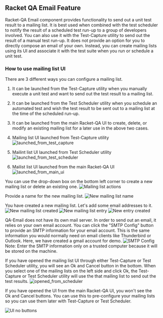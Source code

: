 ## Racket QA Email Feature

Racket-QA Email component provides functionality to send out a unit test result to a mailing list. It is best used when combined with the test scheduler to notify the result of a scheduled test run-up to a group of developers involved. You can also use it with the Test-Capture utility to send out the result of a manual test run-up. It does not provide an option for you to directly compose an email of your own. Instead, you can create mailing lists using its UI and associate it with the test suite when you run or schedule a unit test.


### How to use mailing list UI

There are 3 different ways you can configure a mailing list.
1. It can be launched from the Test-Capture utility when you manually execute a unit test and want to send out the test result to a mailing list.
2. It can be launched from the Test Scheduler utility when you schedule an automated test and wish the test result to be sent out to a mailing list at the time of the scheduled run-up.
3. It can be launched from the main Racket-QA UI to create, delete, or modify an existing mailing list for a later use in the above two cases.


1. Mailing list UI launched from Test-Capture utility
![launched_from_test_capture](images/documentation/launched_from_test_capture.png)

2. Mailint list UI launched from Test Scheduler utility
![launched_from_test_scheduler](images/documentation/launched_from_test_scheduler.png)

3. Mailist list UI launched from the main Racket-QA UI
![launched_from_main_ui](images/documentation/launched_from_main_ui.png)


You can use the drop-down box on the bottom left corner to create a new mailing list or delete an existing one.
![Mailing list actions](images/documentation/ui_add_mailing_list.png)


Provide a name for the new mailing list.
![New mailing list name](images/documentation/ui_new_mailing_list_name.png)

You have created a new mailing list. Let's add some email addresses to it.
![New mailing list created](images/documentation/ui_new_mailing_list_created.png)
![New mailing list entry](images/documentation/ui_new_mailist_list_entry.png)
![New entry created](images/documentation/ui_new_address_created.png)

QA-Email does not have its own mail server. In order to send out an email, it relies on your own email account. You can click the "SMTP Config" button to provide an SMTP information for your email account. This is the same information you would normally need on email clients like Thunderbird or Outlook. Here, we have created a gmail account for demo.
![SMTP Config](images/documentation/ui_smtp_config.png)
Note: Enter the SMTP information only on a trusted computer because it will be stored on the machine.

If you have opened the mailing list UI through either Test-Capture or Test Scheduler utility, you will see an Ok and Cancel button in the bottom. When you select one of the mailing lists on the left side and click Ok, the Test-Capture or Test Scheduler utility will use the that mailing list to send out the test results.
![opened_from_scheduler](images/documentation/ui_with_scheduler.png)

If you have opened the UI from the main Racket-QA UI, you won't see the Ok and Cancel buttons. You can use this to pre-configure your mailing lists so you can use them later with Test-Capture or Test Scheduler.

![UI no buttons](images/documentation/ui_no_buttons.png)
